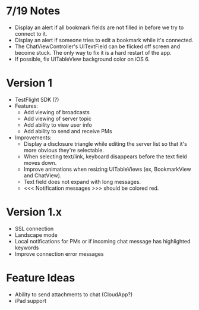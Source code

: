 # 7/19 Notes
* Display an alert if all bookmark fields are not filled in before we try to connect to it.
* Display an alert if someone tries to edit a bookmark while it's connected.
* The ChatViewController's UITextField can be flicked off screen and become stuck. The only way to fix it is a hard restart of the app.
* If possible, fix UITableView background color on iOS 6.

# Version 1
* TestFlight SDK (?)
* Features:
    * Add viewing of broadcasts
    * Add viewing of server topic
    * Add ability to view user info
    * Add ability to send and receive PMs
* Improvements:
   * Display a disclosure triangle while editing the server list so that it's more obvious they're selectable.
   * When selecting text/link, keyboard disappears before the text field moves down.
   * Improve animations when resizing UITableViews (ex, BookmarkView and ChatView).
   * Text field does not expand with long messages.
   * <<< Notification messages >>> should be colored red.

# Version 1.x
* SSL connection
* Landscape mode
* Local notifications for PMs or if incoming chat message has highlighted keywords
* Improve connection error messages

# Feature Ideas
* Ability to send attachments to chat (CloudApp?)
* iPad support